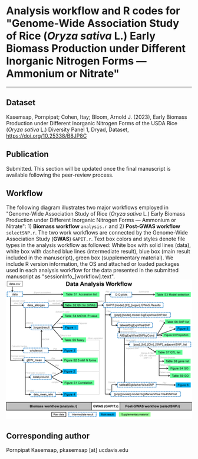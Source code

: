 # Analysis workflow and R codes for "Genome-Wide Association Study of Rice (*Oryza sativa* L.) Early Biomass Production under Different Inorganic Nitrogen Forms — Ammonium or Nitrate"
---
## Dataset
Kasemsap, Pornpipat; Cohen, Itay; Bloom, Arnold J. (2023), Early Biomass Production under Different Inorganic Nitrogen Forms of the USDA Rice (*Oryza sativa* L.) Diversity Panel 1, Dryad, Dataset, https://doi.org/10.25338/B8JP8C
## Publication
Submitted. This section will be updated once the final manuscript is available following the peer-review process.
## Workflow
The following diagram illustrates two major workflows employed in "Genome-Wide Association Study of Rice (*Oryza sativa* L.) Early Biomass Production under Different Inorganic Nitrogen Forms — Ammonium or Nitrate": 1) **Biomass workflow** ```analysis.r``` and 2) **Post-GWAS workflow** ```selectSNP.r```. The two work workflows are connected by the Genome-Wide Association Study (**GWAS**) ```GAPIT.r```. Text box colors and styles denote file types in the analysis workflow as followed: White box with solid lines (data), white box with dashed blue lines (intermediate result), blue box (main result included in the manuscript), green box (supplementary material). We include R version information, the OS and attached or loaded packages used in each analysis workflow for the data presented in the submitted manuscript as "sessionInfo_[workflow].text".
![workflow](RDP1_Nform_workflow.png)
## Corresponding author
Pornpipat Kasemsap, pkasemsap [at] ucdavis.edu
